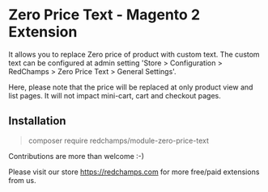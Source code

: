 # Zero Price Text - Magento 2 Extension 
It allows you to replace Zero price of product with custom text. The custom text can be configured at admin setting 'Store > Configuration > RedChamps > Zero Price Text > General Settings'.

Here, please note that the price will be replaced at only product view and list pages. It will not impact mini-cart, cart and checkout pages.

## Installation

> composer require redchamps/module-zero-price-text

Contributions are more than welcome :-)

Please visit our store https://redchamps.com for more free/paid extensions from us.
